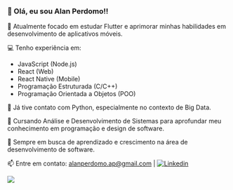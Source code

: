 ### 👋 Olá, eu sou Alan Perdomo!!

🚀 Atualmente focado em estudar Flutter e aprimorar minhas habilidades em desenvolvimento de aplicativos móveis.

💻 Tenho experiência em:
   - JavaScript (Node.js)
   - React (Web)
   - React Native (Mobile)
   - Programação Estruturada (C/C++)
   - Programação Orientada a Objetos (POO)

🐍 Já tive contato com Python, especialmente no contexto de Big Data.

📘 Cursando Análise e Desenvolvimento de Sistemas para aprofundar meu conhecimento em programação e design de software.

🌱 Sempre em busca de aprendizado e crescimento na área de desenvolvimento de software.

📫 Entre em contato: [alanperdomo.ap@gmail.com](mailto:alanperdomo.ap@gmail.com) | [![Linkedin](https://img.shields.io/badge/LinkedIn-0077B5?style=for-the-badge&logo=linkedin&logoColor=white)](https://www.linkedin.com/in/alan-perdomo-54466818/)

![](https://komarev.com/ghpvc/?username=AlanPerdomo&style=plastic)
